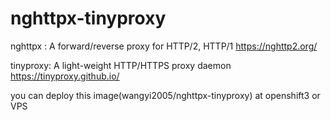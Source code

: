 # nghttpx-tinyproxy
nghttpx : A forward/reverse proxy for HTTP/2, HTTP/1 https://nghttp2.org/

tinyproxy: A light-weight HTTP/HTTPS proxy daemon https://tinyproxy.github.io/

you can deploy this image(wangyi2005/nghttpx-tinyproxy) at openshift3 or VPS

